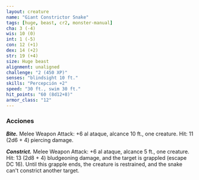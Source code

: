 ```yaml
---
layout: creature
name: "Giant Constrictor Snake"
tags: [huge, beast, cr2, monster-manual]
cha: 3 (-4)
wis: 10 (0)
int: 1 (-5)
con: 12 (+1)
dex: 14 (+2)
str: 19 (+4)
size: Huge beast
alignment: unaligned
challenge: "2 (450 XP)"
senses: "blindsight 10 ft."
skills: "Percepción +2"
speed: "30 ft., swim 30 ft."
hit_points: "60 (8d12+8)"
armor_class: "12"
---
```


### Acciones

***Bite.*** Melee Weapon Attack: +6 al ataque, alcance 10 ft., one creature. Hit: 11 (2d6 + 4) piercing damage.

***Constrict.*** Melee Weapon Attack: +6 al ataque, alcance 5 ft., one creature. Hit: 13 (2d8 + 4) bludgeoning damage, and the target is grappled (escape DC 16). Until this grapple ends, the creature is restrained, and the snake can't constrict another target.